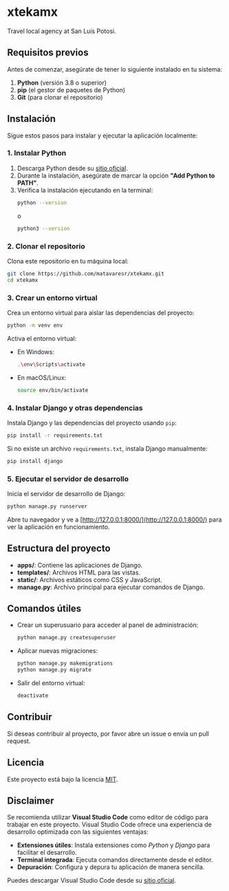 # xtekamx

Travel local agency at San Luis Potosi.

## Requisitos previos

Antes de comenzar, asegúrate de tener lo siguiente instalado en tu sistema:

1. **Python** (versión 3.8 o superior)
2. **pip** (el gestor de paquetes de Python)
3. **Git** (para clonar el repositorio)

## Instalación

Sigue estos pasos para instalar y ejecutar la aplicación localmente:

### 1. Instalar Python
1. Descarga Python desde su [sitio oficial](https://www.python.org/downloads/).
2. Durante la instalación, asegúrate de marcar la opción **"Add Python to PATH"**.
3. Verifica la instalación ejecutando en la terminal:
   ```bash
   python --version
   ```
   o
   ```bash
   python3 --version
   ```

### 2. Clonar el repositorio
Clona este repositorio en tu máquina local:
```bash
git clone https://github.com/matavaresr/xtekamx.git
cd xtekamx
```

### 3. Crear un entorno virtual
Crea un entorno virtual para aislar las dependencias del proyecto:
```bash
python -m venv env
```

Activa el entorno virtual:
- En Windows:
  ```bash
  .\env\Scripts\activate
  ```
- En macOS/Linux:
  ```bash
  source env/bin/activate
  ```

### 4. Instalar Django y otras dependencias
Instala Django y las dependencias del proyecto usando `pip`:
```bash
pip install -r requirements.txt
```

Si no existe un archivo `requirements.txt`, instala Django manualmente:
```bash
pip install django
```

### 5. Ejecutar el servidor de desarrollo
Inicia el servidor de desarrollo de Django:
```bash
python manage.py runserver
```

Abre tu navegador y ve a [http://127.0.0.1:8000/](http://127.0.0.1:8000/) para ver la aplicación en funcionamiento.

## Estructura del proyecto

- **apps/**: Contiene las aplicaciones de Django.
- **templates/**: Archivos HTML para las vistas.
- **static/**: Archivos estáticos como CSS y JavaScript.
- **manage.py**: Archivo principal para ejecutar comandos de Django.

## Comandos útiles

- Crear un superusuario para acceder al panel de administración:
  ```bash
  python manage.py createsuperuser
  ```
- Aplicar nuevas migraciones:
  ```bash
  python manage.py makemigrations
  python manage.py migrate
  ```
- Salir del entorno virtual:
  ```bash
  deactivate
  ```

## Contribuir
Si deseas contribuir al proyecto, por favor abre un issue o envía un pull request.

## Licencia
Este proyecto está bajo la licencia [MIT](LICENSE).

## Disclaimer

Se recomienda utilizar **Visual Studio Code** como editor de código para trabajar en este proyecto. Visual Studio Code ofrece una experiencia de desarrollo optimizada con las siguientes ventajas:

- **Extensiones útiles**: Instala extensiones como *Python* y *Django* para facilitar el desarrollo.
- **Terminal integrada**: Ejecuta comandos directamente desde el editor.
- **Depuración**: Configura y depura tu aplicación de manera sencilla.

Puedes descargar Visual Studio Code desde su [sitio oficial](https://code.visualstudio.com/).
